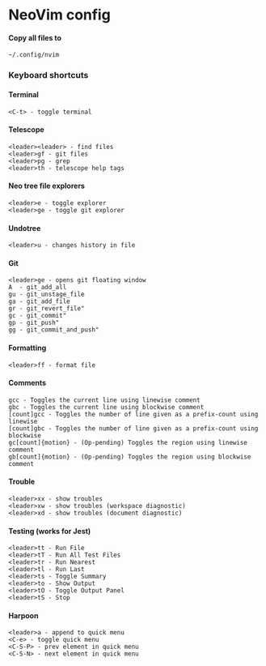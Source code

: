 # NeoVim config

#### Copy all files to

`~/.config/nvim`

### Keyboard shortcuts


#### Terminal
`<C-t> - toggle terminal`

#### Telescope

```
<leader><leader> - find files
<leader>gf - git files
<leader>pg - grep
<leader>th - telescope help tags
```

#### Neo tree file explorers
```
<leader>e - toggle explorer
<leader>ge - toggle git explorer
```


#### Undotree
```<leader>u - changes history in file```

#### Git

```
<leader>ge - opens git floating window
A  - git_add_all
gu - git_unstage_file
ga - git_add_file
gr - git_revert_file"
gc - git_commit"
gp - git_push"
gg - git_commit_and_push"
```

#### Formatting

`<leader>ff - format file`

#### Comments

```
gcc - Toggles the current line using linewise comment
gbc - Toggles the current line using blockwise comment
[count]gcc - Toggles the number of line given as a prefix-count using linewise
[count]gbc - Toggles the number of line given as a prefix-count using blockwise
gc[count]{motion} - (Op-pending) Toggles the region using linewise comment
gb[count]{motion} - (Op-pending) Toggles the region using blockwise comment
```

#### Trouble
```
<leader>xx - show troubles
<leader>xw - show troubles (workspace diagnostic)
<leader>xd - show troubles (document diagnostic)
```


#### Testing (works for Jest)
```
<leader>tt - Run File
<leader>tT - Run All Test Files
<leader>tr - Run Nearest
<leader>tl - Run Last
<leader>ts - Toggle Summary
<leader>to - Show Output
<leader>tO - Toggle Output Panel
<leader>tS - Stop 
```

#### Harpoon
```
<leader>a - append to quick menu
<C-e> - toggle quick menu
<C-S-P> - prev element in quick menu
<C-S-N> - next element in quick menu
```


